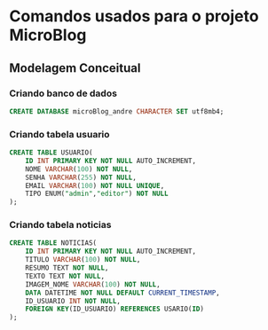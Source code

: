 # Comandos usados para o projeto MicroBlog

## Modelagem Conceitual

### Criando banco de dados 

```sql
CREATE DATABASE microBlog_andre CHARACTER SET utf8mb4;
```

### Criando tabela usuario

```sql
CREATE TABLE USUARIO(
    ID INT PRIMARY KEY NOT NULL AUTO_INCREMENT,
    NOME VARCHAR(100) NOT NULL,
    SENHA VARCHAR(255) NOT NULL,
    EMAIL VARCHAR(100) NOT NULL UNIQUE,
    TIPO ENUM("admin","editor") NOT NULL
);
```

### Criando tabela noticias

```sql
CREATE TABLE NOTICIAS(
	ID INT PRIMARY KEY NOT NULL AUTO_INCREMENT,
    TITULO VARCHAR(100) NOT NULL,
    RESUMO TEXT NOT NULL,
    TEXTO TEXT NOT NULL,
    IMAGEM_NOME VARCHAR(100) NOT NULL,
    DATA DATETIME NOT NULL DEFAULT CURRENT_TIMESTAMP,
    ID_USUARIO INT NOT NULL,
    FOREIGN KEY(ID_USUARIO) REFERENCES USARIO(ID)
);
```